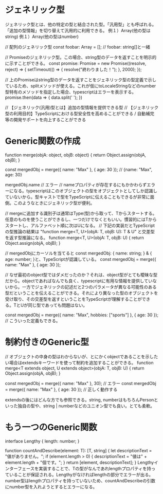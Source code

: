 # ジェネリック型
ジェネリック型とは、他の特定の型と結合された型。「汎用型」とも呼ばれる。「追加の型情報」を切り替えて汎用的に利用できる。
例１）Array<string>(他の型はstring)
例１）Array<number>(他の型はnumber)

// 配列のジェネリック型
const foobar: Array<string> = []; // foobar: string[]と一緒

// Promiseのジェネリック型。この場合、string型のデータを返すことを明示的に示すことができる。
const promise: Promise<string> = new Promise((resolve, reject) => {
  setTimeout(() => {
    resolve("終わりました！");
  }, 2000);
});

// 上のPromiseはstring型のデータを返すことをジェネリック型の型定義で示しているため、splitメソッドが使える。これが仮にtoLocaleStringなどのnumber型特有のメソッドを指定した場合、typescriptはエラーを表示する。
promise.then(data => {
  data.split(' ');
})

// 【ジェネリック(汎用)型とは】追加の型情報を提供できる型
// 【ジェネリック型の利用目的】TypeScriptにおける型安全性を高めることができる / 自動補完等の開発サポートを向上することができる



# Generic関数の作成
function merge(objA: object, objB: object) {
  return Object.assign(objA, objB);
}

const mergedObj = merge({ name: "Max" }, { age: 30 }); // {name: "Max", age: 30}

mergedObj.name // エラー
// nameプロパティが存在するにもかかわらずエラーになる。typescriptはこのオブジェクトの型をオブジェクトとしてしか認識していないから。型キャストで型をTypeScriptに伝えることもできるが非常に面倒。このようなときにジェネリック型が便利。

// mergeに追加する識別子は通常はType(型)から取って、Tからスタートする。任意のものを使うことができるし、一つだけでなくともいい。慣習的にはTからスタートし、アルファベット順に次はUになる。
// 下記の実装だとTypeScriptの型推論の結果は "function merge<T, U>(objA: T, objB: U): T & U" と交差型を返す型推論になる。
function merge<T, U>(objA: T, objB: U) {
  return Object.assign(objA, objB);
}

// mergedObjにカーソルを当てると const mergedObj: { name: string; } & { age: number; }と、TypeScriptが認識している。
const mergedObj = merge({ name: "Max" }, { age: 30 });

// なぜ最初のobject型ではダメだったのか？それは、object型がとても曖昧な型だから。objectであればなんでも良く、typescriptに有用な情報を提供していないから。一方でジェネリックの記述だと2つのパラメータが異なる可能性のある型だということを伝えることができる。それにより異なった型のオブジェクトを受け取り、その交差型を返すということをTypeScriptが理解することができる。TとUが同じ型であっても問題はない。

const mergedObj = merge({ name: "Max", hobbies: ["sports"] }, { age: 30 }); // こういった定義もできる。



# 制約付きのGeneric型
// オブジェクトの中身の型はわからないが、とにかくobjectであることを示したい場合はextendsキーワードを使って制約を追加することができる。
function merge<T extends object, U extends object>(objA: T, objB: U) {
  return Object.assign(objA, objB);
}

const mergedObj = merge({ name: "Max" }, 30); // エラー
const mergedObj = merge({ name: "Max" }, { age: 30 }); // 正しく動作する

extendsの後にはどんな方でも参照できる。string, numberはもちろんPersonといった独自の型や、string | numberなどのユニオン型でも良い。とても柔軟。



# もう一つのGeneric関数
interface Lengthy {
  length: number;
}

function countAndDescribe<T extends Lengthy>(element: T): [T, string] {
  let descriptionText = "値がありません。";
  if (element.length > 0) {
    descriptionText = "値は" + element.length + "個です。";
  }
  return [element, descriptionText];
}
Lengthyインターフェースを実装することで、Tの型がなんであれlengthプロパティを持っていることが保証される。Lengthyがなければlengthの部分でエラーが出る。number型はlengthプロパティを持っていないため、countAndDescribeの引数にnumber型を入れようとするとエラーになる。